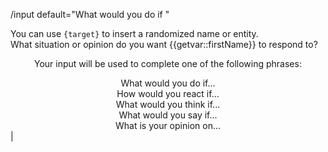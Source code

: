 /input default="What would you do if " 
<div>You can use <code>{target}</code> to insert a randomized name or entity.</div><div>What situation or opinion do you want {{getvar::firstName}} to respond to?</div>
<div style="text-align: center;">
  <p>Your input will be used to complete one of the following phrases:</p>
  <div>
    <div>What would you do if...</div>
    <div>How would you react if...</div>
    <div>What would you think if...</div>
    <div>What would you say if...</div>
    <div>What is your opinion on...</div>
  </div>
</div>|
